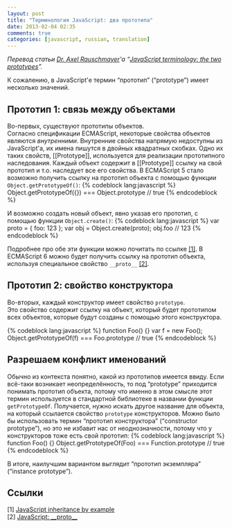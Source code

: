 ```yaml
---
layout: post
title: "Терминология JavaScript: два прототипа"
date: 2013-02-04 02:35
comments: true
categories: [javascript, russian, translation]
---
```


*Перевод статьи [Dr. Axel Rauschmayer](http://rauschma.de/)'а “[JavaScript terminology: the two prototypes](http://www.2ality.com/2013/01/two-prototypes.html)”.*

К сожалению, в JavaScript'е термин “прототип” (“prototype”) имеет несколько значений.


## Прототип 1: связь между объектами
Во-первых, существуют прототипы объектов.  
Согласно спецификации ECMAScript, некоторые свойства объектов являются *внутренними*. Внутренние свойства напрямую недоступны из JavaScript'а, их имена пишутся в двойных квадратных скобках. Одно их таких свойств, [[Prototype]], используется для реализации прототипного наследования. Каждый объект содержит в [[Prototype]] ссылку на свой прототип и т.о. наследует все его свойства. В ECMAScript 5 стало возможно получить ссылку на прототип объекта с помощью функции `Object.getPrototypeOf()`:
{% codeblock lang:javascript %}
Object.getPrototypeOf({}) === Object.prototype
// true
{% endcodeblock %}

И возможно создать новый объект, явно указав его прототип, с помощью функции `Object.create()`:
{% codeblock lang:javascript %}
var proto = { foo: 123 };
var obj = Object.create(proto);
obj.foo
// 123
{% endcodeblock %}

Подробнее про обе эти функции можно почитать по ссылке [[1]](#ref1). В ECMAScript 6 можно будет получить ссылку на прототип объекта, используя специальное свойство `__proto__` [[2]](#ref2).


## Прототип 2: свойство конструктора
Во-вторых, каждый конструктор имеет свойство `prototype`.  
Это свойство содержит ссылку на объект, который будет прототипом всех объектов, которые будут созданы с помощью этого конструктора.

{% codeblock lang:javascript %}
function Foo() {}
var f = new Foo();
Object.getPrototypeOf(f) === Foo.prototype
// true
{% endcodeblock %}


## Разрешаем конфликт именований
Обычно из контекста понятно, какой из прототипов имеется ввиду. Если всё-таки возникает неопределённость, то под “prototype” приходится понимать прототип объекта, потому что именно в этом смысле этот термин используется в стандартной библиотеке в названии функции `getPrototypeOf`. Получается, нужно искать другое название для объекта, на который ссылается свойство `prototype` конструкторов. Можно было бы использовать термин “прототип конструктора” (“constructor prototype”), но это не избавит нас от неоднозначности, потому что у конструкторов тоже есть свой прототип:
{% codeblock lang:javascript %}
function Foo() {}
Object.getPrototypeOf(Foo) === Function.prototype
// true
{% endcodeblock %}

В итоге, наилучшим вариантом выглядит “прототип экземпляра” (“instance prototype”).


## Ссылки
<a id="ref1"></a>[1] [JavaScript inheritance by example](http://www.2ality.com/2012/01/js-inheritance-by-example.html)  
<a id="ref2"></a>[2] [JavaScript: \_\_proto\_\_](http://www.2ality.com/2012/10/proto.html)
